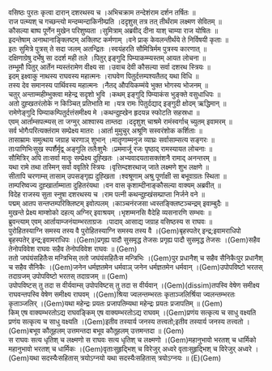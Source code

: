 

  
वसिष्ठः पुरतः कृत्वा दारान् दशरथस्य च ।अभिचक्राम तन्देशंराम दर्शन तर्षितः  ॥   
राज पत्म्यश् च गच्छन्त्यो मन्दम्मन्दाकिनीम्प्रति ।ददृशुस् तत्र तत् तीर्थंराम लक्ष्मण सेवितम्  ॥   
कौसल्या बाष्प पूर्णेन मुखेन परिशुष्यता ।सुमित्राम् अब्रवीद् दीना याश् चाम्या राज योषितः  ॥   
इदन्तेषाम् अनाथानाङ्क्लिष्टम् अक्लिष्ट कर्मणाम् ।वने प्राक् केवलन्तीर्थंये ते निर्विषयी कृताः  ॥   
इतः सुमित्रे पुत्रस् ते सदा जलम् अतन्द्रितः ।स्वयंहरति सौमित्रिर्मम पुत्रस्य कारणात्  ॥   
दक्षिणाग्रेषु दर्भेषु सा ददर्श मही तले ।पितुर् इङ्गुदि पिम्याकम्म्यस्तम् आयत लोचना  ॥   
तम्भूमौ पितुर् आर्तेन म्यस्तंरामेण वीक्ष्य सा ।उवाच देवी कौसल्या सर्वा दशरथ स्त्रियः  ॥   
इदम् इक्ष्वाकु नाथस्य राघवस्य महात्मनः ।राघवेण पितुर्दत्तम्पश्यतैतद् यथा विधि  ॥   
तस्य देव समानस्य पार्थिवस्य महात्मनः ।नैतद् औपयिकम्मंये भुक्त भोगस्य भोजनम्  ॥   
चतुर् अन्ताम्महीम्भुक्त्वा महेन्द्र सदृशो भुवि ।कथम् इङ्गुदि पिम्याकंस भुङ्क्ते वसुधाधिपः  ॥   
अतो दुह्खतरंलोके न किञ्चित् प्रतिभाति मा ।यत्र रामः पितुर्दद्याद् इङ्गुदी क्षोदम् ऋद्धिमान्  ॥   
रामेणेङ्गुदि पिम्याकम्पितुर्दत्तंसमीक्ष्य मे ।कथन्दुह्खेन हृदयन्न स्फोटति सहस्रधा  ॥   
एवम् आर्ताम्सपत्म्यस् ता जग्मुर् आश्वास्य ताम्तदा ।ददृशुश् चाश्रमे रामंस्वर्गाच् च्युतम् इवामरम्  ॥   
सर्व भोगैःपरित्यक्तंराम सम्प्रेक्ष्य मातरः ।आर्ता मुमुचुर् अश्रूणि सस्वरंशोक कर्शिताः  ॥   
तासाम्रामः समुत्थाय जग्राह चरणाञ् शुभान् ।मातॄणाम्मनुज व्याघ्रः सर्वासाम्सत्य सङ्गरः  ॥   
ताःपाणिभिःसुख स्पर्शैर्मृद्व् अङ्गुलि तलैःशुभैः ।प्रममार्जू रजः पृष्ठाद् रामस्यायत लोचनाः  ॥   
सौमित्रिर् अपि ताःसर्वा मातॄः सम्प्रेक्ष्य दुह्खितः ।अभ्यवादयतासक्तंशनै रामाद् अनन्तरम्  ॥   
यथा रामे तथा तस्मिन् सर्वा ववृतिरे स्त्रियः ।वृत्तिम्दशरथाज् जाते लक्ष्मणे शुभ लक्षणे  ॥   
सीतापि चरणाम्स् तासाम् उपसङ्गृह्य दुह्खिता ।श्वश्रूणाम् अश्रु पूर्णाक्षी सा बभूवाग्रतः स्थिता  ॥   
ताम्परिष्वज्य दुह्खार्ताम्माता दुहितरंयथा ।वन वास कृशाम्दीनाङ्कौसल्या वाक्यम् अब्रवीत्  ॥   
विदेह राजस्य सुता स्नुषा दशरथस्य च ।राम पत्नी कथन्दुह्खंसम्प्राप्ता निर्जने वने  ॥   
पद्मम् आतप सन्तप्तम्परिक्लिष्टम् इवोत्पलम् ।काञ्चनंरजसा ध्वस्तङ्क्लिष्टञ्चन्द्रम् इवाम्बुदैः  ॥   
मुखन्ते प्रेक्ष्य माम्शोको दहत्य् अग्निर् इवाश्रयम् ।भृशम्मनसि वैदेहि व्यसनारणि सम्भवः  ॥   
ब्रुवन्त्याम् एवम् आर्तायाम्जनंयाम्भरताग्रजः ।पादाव् आसाद्य जग्राह वसिष्ठस्य स राघवः  ॥   
पुरोहितस्याग्नि समस्य तस्य वै पुरोहितस्याग्नि समस्य तस्य वै ।(Gem)बृहस्पतेर् इन्द्र;इवामराधिपो बृहस्पतेर् इन्द्र;इवामराधिपः ।(Gem)प्रगृह्य पादौ सुसमृद्ध तेजसः प्रगृह्य पादौ सुसमृद्ध तेजसः ।(Gem)सहैव तेनोपविवेश राघवः सहैव तेनोपविवेश राघवः  ॥ (Gem)  
ततो जघंयंसहितैःस मन्त्रिभिस् ततो जघंयंसहितैःस मन्त्रिभिः ।(Gem)पुर प्रधानैश् च सहैव सैनिकैःपुर प्रधानैश् च सहैव सैनिकैः ।(Gem)जनेन धर्मज्ञतमेन धर्मवाञ् जनेन धर्मज्ञतमेन धर्मवान् ।(Gem)उपोपविष्टो भरतस् तदाग्रजम् उपोपविष्टो भरतस् तदाग्रजम्  ॥ (Gem)  
उपोपविष्टस् तु तदा स वीर्यवाम्स् उपोपविष्टस् तु तदा स वीर्यवान् ।(Gem)(dissim)तपस्वि वेषेण समीक्ष्य राघवन्तपस्वि वेषेण समीक्ष्य राघवम् ।(Gem)श्रिया ज्वलन्तम्भरतः कृताञ्जलिर्श्रिया ज्वलन्तम्भरतः कृताञ्जलिर् ।(Gem)यथा महेन्द्रः प्रयतः प्रजापतिम्यथा महेन्द्रः प्रयतः प्रजापतिम्  ॥ (Gem)  
किम् एष वाक्यम्भरतोऽद्य राघवङ्किम् एष वाक्यम्भरतोऽद्य राघवम् ।(Gem)प्रणंय सत्कृत्य च साधु वक्ष्यति प्रणंय सत्कृत्य च साधु वक्ष्यति ।(Gem)इतीव तस्यार्य जनस्य तत्त्वतो;इतीव तस्यार्य जनस्य तत्त्वतो ।(Gem)बभूव कौतूहलम् उत्तमन्तदा बभूव कौतूहलम् उत्तमन्तदा  ॥ (Gem)  
स राघवः सत्य धृतिश् च लक्ष्मणो स राघवः सत्य धृतिश् च लक्ष्मणो ।(Gem)महानुभावो भरतश् च धार्मिको महानुभावो भरतश् च धार्मिकः ।(Gem)वृताःसुहृद्भिश् च विरेजुर् अध्वरे वृताःसुहृद्भिश् च विरेजुर् अध्वरे ।(Gem)यथा सदस्यैःसहितास् त्रयोऽग्नयो यथा सदस्यैःसहितास् त्रयोऽग्नयः  ॥ (E)(Gem)  
